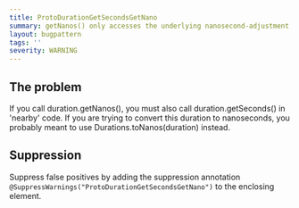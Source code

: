 ```yaml
---
title: ProtoDurationGetSecondsGetNano
summary: getNanos() only accesses the underlying nanosecond-adjustment of the duration.
layout: bugpattern
tags: ''
severity: WARNING
---
```


<!--
*** AUTO-GENERATED, DO NOT MODIFY ***
To make changes, edit the @BugPattern annotation or the explanation in docs/bugpattern.
-->

## The problem
If you call duration.getNanos(), you must also call duration.getSeconds() in 'nearby' code. If you are trying to convert this duration to nanoseconds, you probably meant to use Durations.toNanos(duration) instead.

## Suppression
Suppress false positives by adding the suppression annotation `@SuppressWarnings("ProtoDurationGetSecondsGetNano")` to the enclosing element.
